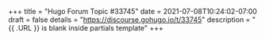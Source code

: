 +++
title = "Hugo Forum Topic #33745"
date = 2021-07-08T10:24:02-07:00
draft = false
details = "https://discourse.gohugo.io/t/33745"
description = "{{ .URL }} is blank inside partials template"
+++
